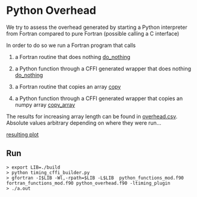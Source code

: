 # Python Overhead 
We try to assess the overhead generated by starting a Python interpreter from Fortran compared to
pure Fortran (possible calling a C interface)

In order to do so we run a Fortran program that calls

1. a Fortran routine that does nothing [do_nothing](fortran_functions_mod.f90)
2. a Python function through a CFFI generated wrapper that does nothing [do_nothing](timing_python.py)

3. a Fortran routine that copies an array  [copy](fortran_functions_mod.f90)
4. a Python function through a CFFI generated wrapper that copies an numpy array [copy_array](timing_python.py)

The results for increasing array length can be found in [overhead.csv](overhead.csv). Absolute values arbitrary depending
on where they were run...

[resulting plot](output.png)

## Run
```
> export LIB=./build
> python timing_cffi_builder.py
> gfortran -I$LIB -Wl,-rpath=$LIB -L$LIB  python_functions_mod.f90 fortran_functions_mod.f90 python_overhead.f90 -ltiming_plugin
> ./a.out 
```


